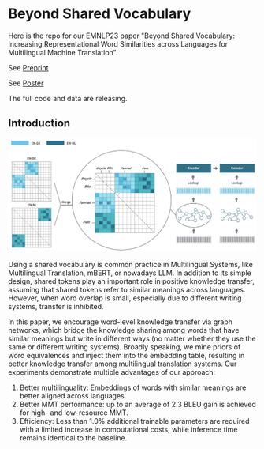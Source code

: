 # Beyond Shared Vocabulary
Here is the repo for our EMNLP23 paper "Beyond Shared Vocabulary: Increasing Representational Word Similarities across Languages for Multilingual Machine Translation".

See [Preprint](https://arxiv.org/pdf/2305.14189.pdf)

See [Poster](materials/EMNLP23%20-%20Poster.pdf)

The full code and data are releasing.

## Introduction
![](materials/main.jpg)

Using a shared vocabulary is common practice in Multilingual Systems, like Multilingual Translation, mBERT, or nowadays LLM. In addition to its simple design, shared tokens play an important role in positive knowledge transfer, assuming that shared tokens refer to similar meanings across languages. However, when word overlap is small, especially due to different writing systems, transfer is inhibited.

In this paper, we encourage word-level knowledge transfer via graph networks, which bridge the knowledge sharing among words that have similar meanings but write in different ways (no matter whether they use the same or different writing systems). Broadly speaking, we mine priors of word equivalences and inject them into the embedding table, resulting in better knowledge transfer among multilingual translation systems. Our experiments demonstrate multiple advantages of our approach: 
1) Better multilinguality: Embeddings of words with similar meanings are better aligned across languages.
2) Better MMT performance: up to an average of 2.3 BLEU gain is achieved for high- and low-resource MMT.
3) Efficiency: Less than 1.0% additional trainable parameters are required with a limited increase in computational costs, while inference time remains identical to the baseline.

[//]: # (## Requirements)

[//]: # (​```)

[//]: # (git clone git@github.com:research-anonymous/beyond_shared_vocabulary.git)

[//]: # (​```)

[//]: # ()
[//]: # (​```)

[//]: # (cd beyond_shared_vocabulary/fairseq)

[//]: # (​```)

[//]: # ()
[//]: # (​```)

[//]: # (pip install --editable ./)

[//]: # (​```)

[//]: # ()
[//]: # ()
[//]: # (## Experiments)

[//]: # (1&#41; For the experiments on the IWSLT-14 dataset: We provide the script in [iwslt14-30k-graphmerge-hop1.sh]&#40;https://github.com/research-anonymous/beyond_shared_vocabulary/blob/main/iwslt14-30k-graphmerge-hop1.sh&#41;.)

[//]: # (2&#41; For the experiments on the WMT30 dataset: We provide the script in [EC30_128K_graphmerge.sh]&#40;https://github.com/research-anonymous/beyond_shared_vocabulary/blob/main/EC30_128K_graphmerge.sh&#41;. Due to the big scale, we will put the original data and the corresponding data_bin in another place and it will be released soon.)

[//]: # (3&#41; We will also provide the graph-building script to the community for better practice. Now, we provide the pre-built graph in [data_bin]&#40;https://github.com/research-anonymous/beyond_shared_vocabulary/tree/main/iwslt14-30k/alignment_matrix.npz&#41;)

[//]: # ()
[//]: # (## Others)

[//]: # (The current codebase is fine to show the main experiments. A more complete README.md file is on editing. )
